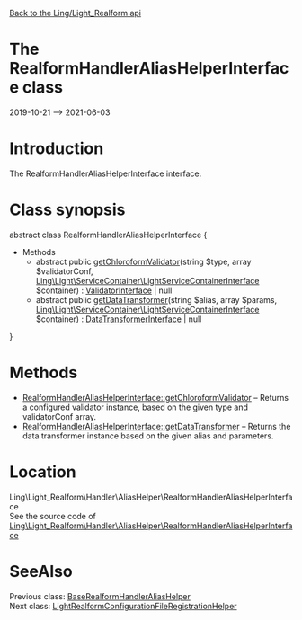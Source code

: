 [Back to the Ling/Light_Realform api](https://github.com/lingtalfi/Light_Realform/blob/master/doc/api/Ling/Light_Realform.md)



The RealformHandlerAliasHelperInterface class
================
2019-10-21 --> 2021-06-03






Introduction
============

The RealformHandlerAliasHelperInterface interface.



Class synopsis
==============


abstract class <span class="pl-k">RealformHandlerAliasHelperInterface</span>  {

- Methods
    - abstract public [getChloroformValidator](https://github.com/lingtalfi/Light_Realform/blob/master/doc/api/Ling/Light_Realform/Handler/AliasHelper/RealformHandlerAliasHelperInterface/getChloroformValidator.md)(string $type, array $validatorConf, [Ling\Light\ServiceContainer\LightServiceContainerInterface](https://github.com/lingtalfi/Light/blob/master/doc/api/Ling/Light/ServiceContainer/LightServiceContainerInterface.md) $container) : [ValidatorInterface](https://github.com/lingtalfi/Chloroform/blob/master/doc/api/Ling/Chloroform/Validator/ValidatorInterface.md) | null
    - abstract public [getDataTransformer](https://github.com/lingtalfi/Light_Realform/blob/master/doc/api/Ling/Light_Realform/Handler/AliasHelper/RealformHandlerAliasHelperInterface/getDataTransformer.md)(string $alias, array $params, [Ling\Light\ServiceContainer\LightServiceContainerInterface](https://github.com/lingtalfi/Light/blob/master/doc/api/Ling/Light/ServiceContainer/LightServiceContainerInterface.md) $container) : [DataTransformerInterface](https://github.com/lingtalfi/Chloroform/blob/master/doc/api/Ling/Chloroform/DataTransformer/DataTransformerInterface.md) | null

}






Methods
==============

- [RealformHandlerAliasHelperInterface::getChloroformValidator](https://github.com/lingtalfi/Light_Realform/blob/master/doc/api/Ling/Light_Realform/Handler/AliasHelper/RealformHandlerAliasHelperInterface/getChloroformValidator.md) &ndash; Returns a configured validator instance, based on the given type and validatorConf array.
- [RealformHandlerAliasHelperInterface::getDataTransformer](https://github.com/lingtalfi/Light_Realform/blob/master/doc/api/Ling/Light_Realform/Handler/AliasHelper/RealformHandlerAliasHelperInterface/getDataTransformer.md) &ndash; Returns the data transformer instance based on the given alias and parameters.





Location
=============
Ling\Light_Realform\Handler\AliasHelper\RealformHandlerAliasHelperInterface<br>
See the source code of [Ling\Light_Realform\Handler\AliasHelper\RealformHandlerAliasHelperInterface](https://github.com/lingtalfi/Light_Realform/blob/master/Handler/AliasHelper/RealformHandlerAliasHelperInterface.php)



SeeAlso
==============
Previous class: [BaseRealformHandlerAliasHelper](https://github.com/lingtalfi/Light_Realform/blob/master/doc/api/Ling/Light_Realform/Handler/AliasHelper/BaseRealformHandlerAliasHelper.md)<br>Next class: [LightRealformConfigurationFileRegistrationHelper](https://github.com/lingtalfi/Light_Realform/blob/master/doc/api/Ling/Light_Realform/Helper/LightRealformConfigurationFileRegistrationHelper.md)<br>
